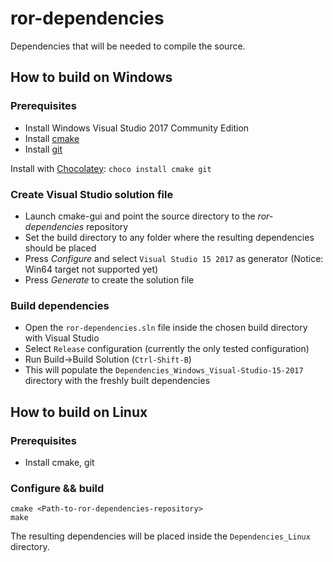 # ror-dependencies
Dependencies that will be needed to compile the source.

## How to build on Windows

### Prerequisites

  * Install Windows Visual Studio 2017 Community Edition
  * Install [cmake](https://cmake.org/download/)
  * Install [git](https://git-scm.com/download)

Install with [Chocolatey](https://chocolatey.org/): ```choco install cmake git```

### Create Visual Studio solution file

  * Launch cmake-gui and point the source directory to the _ror-dependencies_ repository
  * Set the build directory to any folder where the resulting dependencies should be placed
  * Press _Configure_ and select `Visual Studio 15 2017` as generator (Notice: Win64 target not supported yet)
  * Press _Generate_ to create the solution file
  
### Build dependencies

  * Open the `ror-dependencies.sln` file inside the chosen build directory with Visual Studio
  * Select `Release` configuration (currently the only tested configuration)
  * Run Build->Build Solution (`Ctrl-Shift-B`)
  * This will populate the `Dependencies_Windows_Visual-Studio-15-2017` directory with the freshly built dependencies

## How to build on Linux

### Prerequisites

  * Install cmake, git
  
### Configure && build

    cmake <Path-to-ror-dependencies-repository>
	make
	
The resulting dependencies will be placed inside the `Dependencies_Linux` directory.
  
